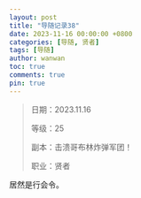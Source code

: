 ```yaml
---
layout: post
title: "导随记录38"
date: 2023-11-16 00:00:00 +0800
categories: [导随, 贤者]
tags: [导随]
author: wanwan
toc: true
comments: true
pin: true
---
```

> 日期：2023.11.16
>
> 等级：25
>
> 副本：击溃哥布林炸弹军团！
>
> 职业：贤者

居然是行会令。